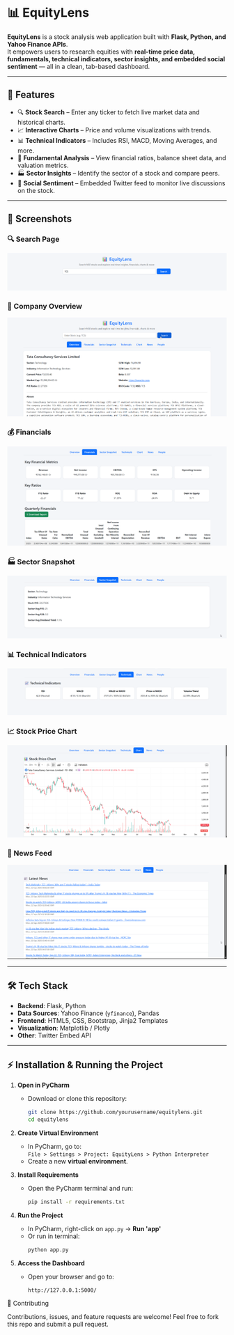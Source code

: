 # 📊 EquityLens

**EquityLens** is a stock analysis web application built with **Flask, Python, and Yahoo Finance APIs**.  
It empowers users to research equities with **real-time price data, fundamentals, technical indicators, sector insights, and embedded social sentiment** — all in a clean, tab-based dashboard.

---

## 🚀 Features

- 🔍 **Stock Search** – Enter any ticker to fetch live market data and historical charts.  
- 📈 **Interactive Charts** – Price and volume visualizations with trends.  
- 📊 **Technical Indicators** – Includes RSI, MACD, Moving Averages, and more.  
- 💼 **Fundamental Analysis** – View financial ratios, balance sheet data, and valuation metrics.  
- 🏭 **Sector Insights** – Identify the sector of a stock and compare peers.  
- 💬 **Social Sentiment** – Embedded Twitter feed to monitor live discussions on the stock.  

---




## 📸 Screenshots



### 🔍 Search Page
![Search Screenshot](screenshots/search.png)

### 🏢 Company Overview
![Overview Screenshot](screenshots/overview.png)

### 💰 Financials
![Financials Screenshot](screenshots/financials.png)

### 🏭 Sector Snapshot
![Sector Screenshot](screenshots/sector.png)

### 📊 Technical Indicators
![Technicals Screenshot](screenshots/technicals.png)

### 📈 Stock Price Chart
![Chart Screenshot](screenshots/chart.png)

### 📰 News Feed
![News Screenshot](screenshots/news.png)



---

## 🛠️ Tech Stack

- **Backend**: Flask, Python  
- **Data Sources**: Yahoo Finance (`yfinance`), Pandas  
- **Frontend**: HTML5, CSS, Bootstrap, Jinja2 Templates  
- **Visualization**: Matplotlib / Plotly  
- **Other**: Twitter Embed API  

---
## ⚡ Installation & Running the Project

1. **Open in PyCharm**  
   - Download or clone this repository:  
     ```bash
     git clone https://github.com/yourusername/equitylens.git
     cd equitylens
     ```

2. **Create Virtual Environment**  
   - In PyCharm, go to:  
     `File > Settings > Project: EquityLens > Python Interpreter`  
   - Create a new **virtual environment**.

3. **Install Requirements**  
   - Open the PyCharm terminal and run:  
     ```bash
     pip install -r requirements.txt
     ```

4. **Run the Project**  
   - In PyCharm, right-click on `app.py` → **Run 'app'**  
   - Or run in terminal:  
     ```bash
     python app.py
     ```

5. **Access the Dashboard**  
   - Open your browser and go to:  
     ```
     http://127.0.0.1:5000/
     ```



🤝 Contributing

Contributions, issues, and feature requests are welcome!
Feel free to fork this repo and submit a pull request.

